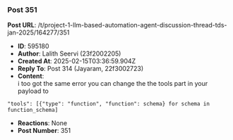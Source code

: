 ### Post 351
**Post URL**: /t/project-1-llm-based-automation-agent-discussion-thread-tds-jan-2025/164277/351
- **ID**: 595180
- **Author**: Lalith Seervi (23f2002205)
- **Created At**: 2025-02-15T03:36:59.904Z
- **Reply To**: Post 314 (Jayaram, 22f3002723)
- **Content**:  
  i too got the same error you can change the the tools part in your payload to
<pre><code class="lang-auto">"tools": [{"type": "function", "function": schema} for schema in function_schema]
</code></pre>
- **Reactions**: None
- **Post Number**: 351

